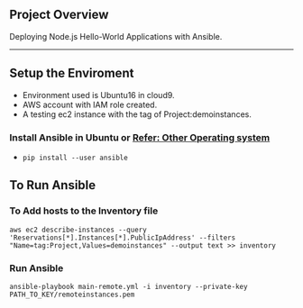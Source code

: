 ## Project Overview

Deploying Node.js Hello-World Applications with Ansible.

---

## Setup the Enviroment

* Environment used is Ubuntu16 in cloud9.
* AWS account with IAM role created.
* A testing ec2 instance with the tag of Project:demoinstances.

### Install Ansible in Ubuntu or [Refer: Other Operating system](https://docs.ansible.com/ansible/latest/installation_guide/intro_installation.html)

* `pip install --user ansible`

## To Run Ansible

### To Add hosts to the Inventory file

```
aws ec2 describe-instances --query 'Reservations[*].Instances[*].PublicIpAddress' --filters "Name=tag:Project,Values=demoinstances" --output text >> inventory
```

### Run Ansible

```
ansible-playbook main-remote.yml -i inventory --private-key PATH_TO_KEY/remoteinstances.pem
``` 

